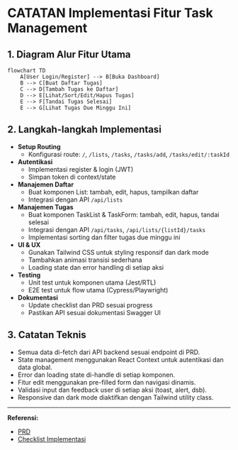 # CATATAN Implementasi Fitur Task Management

## 1. Diagram Alur Fitur Utama

```mermaid
flowchart TD
    A[User Login/Register] --> B[Buka Dashboard]
    B --> C[Buat Daftar Tugas]
    C --> D[Tambah Tugas ke Daftar]
    D --> E[Lihat/Sort/Edit/Hapus Tugas]
    E --> F[Tandai Tugas Selesai]
    E --> G[Lihat Tugas Due Minggu Ini]
```

## 2. Langkah-langkah Implementasi

- **Setup Routing**
  - Konfigurasi route: `/`, `/lists`, `/tasks`, `/tasks/add`, `/tasks/edit/:taskId`
- **Autentikasi**
  - Implementasi register & login (JWT)
  - Simpan token di context/state
- **Manajemen Daftar**
  - Buat komponen List: tambah, edit, hapus, tampilkan daftar
  - Integrasi dengan API `/api/lists`
- **Manajemen Tugas**
  - Buat komponen TaskList & TaskForm: tambah, edit, hapus, tandai selesai
  - Integrasi dengan API `/api/tasks`, `/api/lists/{listId}/tasks`
  - Implementasi sorting dan filter tugas due minggu ini
- **UI & UX**
  - Gunakan Tailwind CSS untuk styling responsif dan dark mode
  - Tambahkan animasi transisi sederhana
  - Loading state dan error handling di setiap aksi
- **Testing**
  - Unit test untuk komponen utama (Jest/RTL)
  - E2E test untuk flow utama (Cypress/Playwright)
- **Dokumentasi**
  - Update checklist dan PRD sesuai progress
  - Pastikan API sesuai dokumentasi Swagger UI

## 3. Catatan Teknis

- Semua data di-fetch dari API backend sesuai endpoint di PRD.
- State management menggunakan React Context untuk autentikasi dan data global.
- Error dan loading state di-handle di setiap komponen.
- Fitur edit menggunakan pre-filled form dan navigasi dinamis.
- Validasi input dan feedback user di setiap aksi (toast, alert, dsb).
- Responsive dan dark mode diaktifkan dengan Tailwind utility class.

---

**Referensi:**  
- [PRD](./prd.md)  
- [Checklist Implementasi](././implementation-checklist.md)
